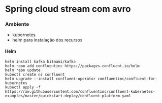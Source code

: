 # Spring cloud stream com avro

### Ambiente
- kubernetes
- helm para instalação dos recursos

#### Helm

```
helm install kafka bitnami/kafka
helm repo add confluentinc https://packages.confluent.io/helm
helm repo update
kubectl create ns confluent
helm upgrade --install confluent-operator confluentinc/confluent-for-kubernetes
kubectl apply -f https://raw.githubusercontent.com/confluentinc/confluent-kubernetes-examples/master/quickstart-deploy/confluent-platform.yaml
```
